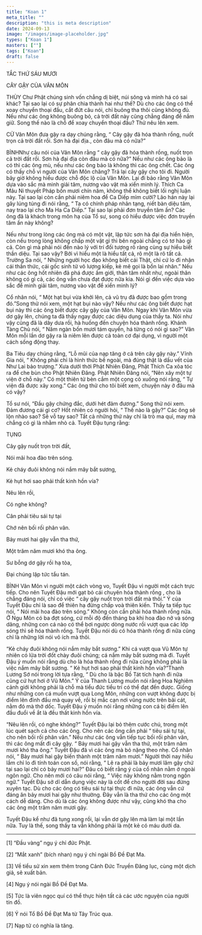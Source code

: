 ```yaml
---
title: "Koan 1"
meta_title: ""
description: "this is meta description"
date: 2024-09-13
image: "/images/image-placeholder.jpg"
types: ["Koan 1"]
masters: [""]
tags: ["Koan"]
draft: false
---
```



TẮC THỨ SÁU MƯƠI

CÂY GẬY CỦA VÂN MÔN

THÙY Chư Phật chúng sinh vốn chẳng dị biệt, núi sông và mình há có sai khác? Tại sao lại có sự phân chia thành hai như thế? Dù cho các ông có thể xoay chuyển thoại đầu, cắt đứt câu nói, chỉ buông tha thôi cũng không đủ. Nếu như các ông không buông bỏ, cả trời đất này cũng chẳng đáng để nắm giữ. Song thế nào là chỗ để xoay chuyển thoại đầu? Thử nêu lên xem.

CỬ Vân Môn đưa gậy ra dạy chúng rằng, “ Cây gậy đã hóa thành rồng, nuốt trọn cả trời đất rồi. Sơn hà đại địa., còn đâu mà có nữa?”

BÌNHNhư câu nói của Vân Môn rằng “ cây gậy đã hóa thành rồng, nuốt trọn cả trời đất rồi. Sơn hà đại địa còn đâu mà có nữa?” Nếu như các ông bảo là có thì các ông mù, nếu như các ông bảo là không thì các ông chết. Các ông có thấy chỗ vì người của Vân Môn chăng? Trả lại cây gậy cho tôi đi. Người bây giờ không hiểu được chỗ độc lộ của Vân Môn. Lại đi bảo rằng Vân Môn dựa vào sắc mà minh giải tâm, nương vào vật mà xiển minh lý. Thích Ca Mâu Ni thuyết Pháp bốn mươi chín năm, không thể không biết lối nghị luận này. Tại sao lại còn cần phải niêm hoa để Ca Diếp mỉm cười? Lão hán này lại gây lúng túng đi nói rằng, “ Ta có chính pháp nhãn tạng, niết bàn diệu tâm, nay trao lại cho Ma Ha Ca Diếp.” Tại sao lại phải đơn truyền tâm ấn? Các ông đã là khách trong môn hạ của Tổ sư, song có hiểu được việc đơn truyền tâm ấn này không?

Nếu như trong lòng các ông mà có một vật, lập tức sơn hà đại địa hiển hiện, còn nếu trong lòng không chấp một vật gì thì bên ngoài chẳng có tơ hào gì cả. Còn gì mà phải nói đến nào lý với trí đối tượng rõ ràng cùng sự hiểu biết thần diệu. Tại sao vậy? Bởi vì hiểu một là hiểu tất cả, rõ một là rõ tất cả. Trường Sa nói, “ Những người học đạo không biết cái Thật, chỉ cứ lo đi nhận cái thần thức, cái gốc sinh tử vô lượng kiếp, kẻ mê gọi là bổn lai nhân.” Nếu như các ông hốt nhiên đả phá được ấm giới, thân tâm nhất như, ngoài thân không có gì cả, các ông vẫn chưa đạt được nữa kia. Nói gì đến việc dựa vào sắc để minh giải tâm, nương vào vật để xiển minh lý?

Cổ nhân nói, “ Một hạt bụi vừa khởi lên, cả vũ trụ đã được bao gồm trong đó.”Song thử nói xem, một hạt bụi nào vậy? Nếu như các ông biết được hạt bụi này thì các ông biết được cây gậy của Vân Môn. Ngay khi Vân Môn vừa dơ gậy lên, chúng ta đã thấy ngay được các diệu dụng của thầy ta. Nói như vậy cũng đã là dây dưa rồi, hà huống đến chuyện hóa thành rồng. Khánh Tàng Chủ nói, “ Năm ngàn bốn mươi tám quyển, há từng có nói gì sao?” Vân Môn mỗi lần dơ gậy ra là niêm lên được cả toàn cơ đại dụng, vì người một cách sống động thay.

Ba Tiêu dạy chúng rằng, “Lỗ mũi của nạp tăng ở cả trên cây gậy này.” Vĩnh Gia nói, “ Không phải chỉ là hình thức bề ngoài, mà đúng thật là dấu vết của Như Lai bảo trượng.” Xưa dưới thời Phật Nhiên Đăng, Phật Thích Ca xõa tóc ra để che bùn cho Phật Nhiên Đăng. Phật Nhiên Đăng nói, “Nên xây một tự viện ở chỗ này.” Có một thiên tử bèn cắm một cọng cỏ xuống nói rằng, “ Tự viện đã được xây xong.” Các ông thử cho tôi biết xem, chuyện này ở đâu mà có vậy?

Tổ sư nói, “Đầu gậy chứng đắc, dưới hét đảm đương.” Song thử nói xem. Đảm đương cái gì cơ? Hốt nhiên có người hỏi, “ Thế nào là gậy?” Các ông sẽ lộn nhào sao? Sẽ vỗ tay sao? Tất cả những thứ này chỉ là trò ma quỉ, may mà chẳng có gì là nhằm nhò cả. Tuyết Đậu tụng rằng:

TỤNG

Cây gậy nuốt trọn trời đất,

Nói mãi hoa đào trên sóng.

Kẻ cháy đuôi không nói nắm mây bắt sương,

Kẻ hụt hơi sao phải thất kinh hồn vía?

Nêu lên rồi,

Có nghe không?

Cân phải tiêu sái tự tại

Chớ nên bối rối phân vân.

Bảy mươi hai gậy vẫn tha thứ,

Một trăm năm mươi khó tha ông.

Sư bỗng dơ gậy rồi hạ tòa,

Đại chúng lập tức tẩu tán.

BÌNH Vân Môn vì người một cách vòng vo, Tuyết Đậu vì người một cách trực tiếp. Cho nên Tuyết Đậu mới gạt bỏ cái chuyên hóa thành rồng , cho là chẳng đáng nói, chỉ có việc “ cây gậy nuốt trọn trời đất mà thôi.” Ý của Tuyết Đậu chỉ là sao để thiên hạ đừng chấp voà thiên kiến. Thầy ta tiếp tục nói, “ Nói mãi hoa đào trên sóng.” Không còn cần phải hóa thành rồng nữa. Ở Ngu Môn có ba đợt sóng, cứ mỗi độ đến tháng ba khi hoa đào nở và sóng dâng, những con cá nào có thể bơi ngược dòng nước rồi vượt qua các lớp sóng thì sẽ hóa thành rồng. Tuyết Đậu nói dù có hóa thành rồng đi nữa cũng chỉ là những lời nói vô ích mà thôi.

“Kẻ cháy đuôi không nói nắm mây bắt sương.” Khi cá vượt qua Vũ Môn tự nhiên có lửa trời đốt chày đuôi chúng; cá nắm mây bắt sương mà đi. Tuyết Đậu ý muốn nói rằng dù cho là hóa thành rồng đi nữa cũng không phải là việc nắm mây bắt sương. “ Kẻ hụt hơi sao phải thất kinh hồn vía?”Thanh Lương Sớ nói trong lời tựa rằng, “ Dù cho là bậc Bồ Tát tích hạnh đi nữa cũng cứ hụt hơi ở Vũ Môn.” Ý của Thanh Lương muốn nói rằng Hoa Nghiêm cảnh giới không phải là chỗ mà tiểu đức tiểu trí có thể đạt đến được. Giống như những con cá muốn vượt qua Long Môn, những con vượt không được bị điểm lên đỉnh đầu mà quay về, rồi bị mắc cạn nơi vũng nước trên bãi cát, nằm đó mà thở dốc. Tuyết Đậu ý muốn nói rằng những con cá bị điểm lên đầu đuổi về ắt là đều thất kinh hồn vía.

“Nêu lên rồi, có nghe không?” Tuyết Đậu lại bỏ thêm cước chú, trong một lúc quét sạch cả cho các ông. Cho nên các ông cần phải “ tiêu sái tự tại, cho nên bối rối phân vân.” Nếu như các ông vẫn tiếp tục bối rối phân vân, thì các ông mất đi cây gậy. “ Bảy mươi hai gậy vẫn tha thứ, một trăm năm mươi khó tha ông.” Tuyết Đậu đã vì các ông mà bỏ nặng theo nhẹ. Cổ nhân nói, “ Bảy mươi hai gậy biến thành một trăm năm mươi.” Người thời nay hiểu lầm chỉ lo đi tính toán con số, nói rằng, “ Lẽ ra phải là bảy mươi lăm gậy chứ tại sao lại chỉ có bảy mươi hai?” Đâu có biết rằng ý của cổ nhân nằm ở ngoài ngôn ngữ. Cho nên mới có câu nói rằng, “ Việc này không nằm trong ngôn ngữ.” Tuyết Đậu sở dĩ dẫn dụng việc này là cốt để cho người đời sau đừng xuyên tạc. Dù cho các ông có tiêu sái tự tại thực đi nữa, các ông vẫn cứ đáng ăn bảy mươi hai gậy như thường. Đây vẫn là tha thứ cho các ông một cách dễ dàng. Cho dù là các ông không được như vậy, cũng khó tha cho các ông một trăm năm mươi gậy.

Tuyết Đậu kể như đã tụng xong rồi, lại vẫn dơ gậy lên mà làm lại một lần nữa. Tuy là thế, song thầy ta vẫn không phải là một kẻ có máu dưới da.


***

[1] “Đầu vàng” ngụ ý chỉ đức Phật.

[2] “Mắt xanh” (bích nhan) ngụ ý chỉ ngài Bồ Đề Đạt Ma.

[3] Về tiểu sử xin xem thêm trong Cảnh Đức Truyền Đăng lục, cùng một dịch giả, sẽ xuất bản.

[4] Ngụ ý nói ngài Bồ Đề Đạt Ma.

[5] Tức là viên ngọc quí có thể thực hiện tất cả các ước nguyện của người tín đồ.

[6] Ý nói Tổ Bồ Đề Đạt Ma từ Tây Trúc qua.

[7] Nạp tử có nghĩa là tăng.
